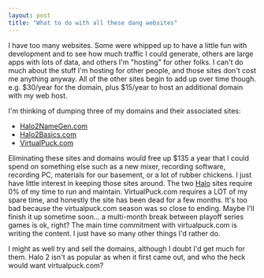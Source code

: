 ```yaml
---
layout: post
title: "What to do with all these dang websites"
---
```


<p>I have too many websites. Some were whipped up to have a little fun with development and to see how much traffic I could generate, others are large apps with lots of data, and others I'm "hosting" for other folks. I can't do much about the stuff I'm hosting for other people, and those sites don't cost me anything anyway. All of the other sites begin to add up over time though. e.g. $30/year for the domain, plus $15/year to host an additional domain with my web host. </p>
<p>I'm thinking of dumping three of my domains and their associated sites:</p>
<ul> 
<li><a href="http://www.halo2namegen.com" target="_blank">Halo2NameGen.com</a>  </li>
<li><a href="http://www.halo2basics.com" target="_blank">Halo2Basics.com</a>  </li>
<li><a href="http://www.virtualpuck.com" target="_blank">VirtualPuck.com</a> </li></ul> 
<p>Eliminating these sites and domains would free up $135 a year that I could spend on something else such as a new mixer, recording software, recording PC, materials for our basement, or a lot of rubber chickens. I just have little interest in keeping those sites around. The two <a title="Halo" href="http://www.bungie.net" target="_blank">Halo</a> sites require 0% of my time to run and maintain. VirtualPuck.com requires a LOT of my spare time, and honestly the site has been dead for a few months. It's too bad because the virtualpuck.com season was so close to ending. Maybe I'll finish it up sometime soon... a multi-month break between playoff series games is ok, right? The main time commitment with virtualpuck.com is writing the content. I just have so many other things I'd rather do.</p>
<p>I might as well try and sell the domains, although I doubt I'd get much for them. Halo 2 isn't as popular as when it first came out, and who the heck would want virtualpuck.com?</p>
 
